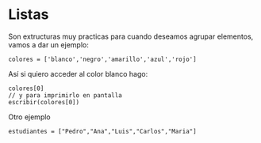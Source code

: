 # Listas
Son extructuras muy practicas para cuando deseamos agrupar elementos, vamos a dar un ejemplo:

```
colores = ['blanco','negro','amarillo','azul','rojo']
```

Así si quiero acceder al color blanco hago: 
```
colores[0]
// y para imprimirlo en pantalla
escribir(colores[0])
```


Otro ejemplo

```
estudiantes = ["Pedro","Ana","Luis","Carlos","Maria"]
```

